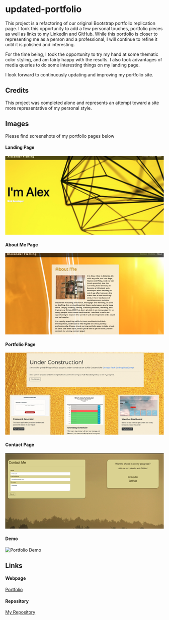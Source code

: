 # updated-portfolio

This project is a refactoring of our original Bootstrap portfolio replication page. I took this opportunity to add a few personal touches, portfolio pieces as well as links to my LinkedIn and GitHub. While this portfolio is closer to representing me as a person and a professional, I will continue to refine it until it is polished and interesting. 

For the time being, I took the opportunity to try my hand at some thematic color styling, and am fairly happy with the results. I also took advantages of media queries to do some interesting things on my landing page. 

I look forward to continuously updating and improving my portfolio site. 

## Credits 
This project was completed alone and represents an attempt toward a site more representative of my personal style.

## Images
Please find screenshots of my portfolio pages below

#### Landing Page
![LandingPage](Assets/images/landingpagescreen.png)

#### About Me Page
![About Me](Assets/images/about-me-screen.png)

#### Portfolio Page
![Portfolio](Assets/images/portfolio-screen.png)

#### Contact Page
![Contact](Assets/images/contact-screen.png)

#### Demo
![Portfolio Demo](Assets/images/demo.gif)

## Links

#### Webpage 
[Portfolio](https://ad-fleming.github.io/updated-portfolio/)

#### Repository
[My Repository](https://github.com/ad-fleming/updated-portfolio)
